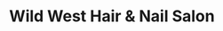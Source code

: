 ---
title: "Wild West Hair & Nail Salon"
url: /muskogee/wild-west-hair-und-nail-salon/
shop: Friseur
---